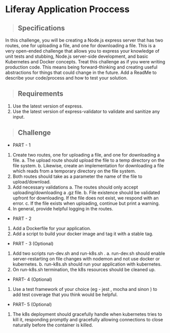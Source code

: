 # **Liferay Application Proccess**

> ## Specifications
In this challenge, you will be creating a Node.js express server that has two routes, one for uploading a file, and one for downloading a file.
This is a very open-ended challenge that allows you to express your knowledge of unit tests and stubbing, Node.js server-side
development, and basic Kubernetes and Docker concepts.
Treat this challenge as if you were writing production code. This means being forward-thinking and creating useful abstractions for things
that could change in the future.
Add a ReadMe to describe your code/process and how to test your solution.

> ## Requirements
1. Use the latest version of express.
2. Use the latest version of express-validator to validate and sanitize any input.

> ## Challenge
* PART - 1
1. Create two routes, one for uploading a file, and one for downloading a file.
a. The upload route should upload the file to a temp directory on the file system.
b. Likewise, create an implementation for downloading a file which reads from a temporary directory on the file system.
2. Both routes should take as a parameter the name of the file to upload/download.
3. Add necessary validations
a. The routes should only accept uploading/downloading a .gz file.
b. File existence should be validated upfront for downloading. If the file does not exist, we respond with an error.
c. If the file exists when uploading, continue but print a warning.
4. In general, provide helpful logging in the routes.

* PART - 2
1. Add a Dockerfile for your application.
2. Add a script to build your docker image and tag it with a stable tag.

* PART - 3 (Optional)
1. Add two scripts run-dev.sh and run-k8s.sh .
a. run-dev.sh should enable server-restarting on file changes with nodemon and not use docker or kubernetes.
b. run-k8s.sh should run your application with kubernetes.
2. On run-k8s.sh termination, the k8s resources should be cleaned up.

* PART- 4 (Optional)
1. Use a test framework of your choice (eg - jest , mocha and sinon ) to add test coverage that you think would be helpful.

* PART- 5 (Optional)
1. The k8s deployment should gracefully handle when kubernetes tries to kill it, responding promptly and gracefully allowing connections to
close naturally before the container is killed.
